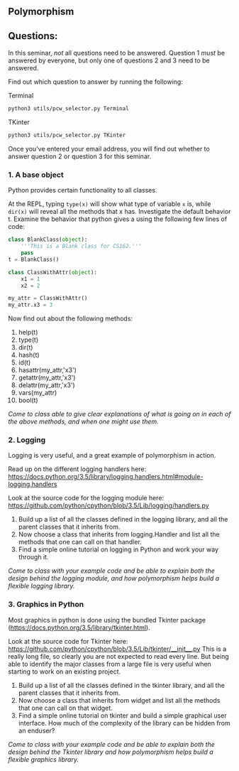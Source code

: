 ## Polymorphism


## Questions:
In this seminar, *not* all questions need to be answered. Question 1 *must* be
answered by everyone, but only one of questions 2 and 3 need to be answered.

Find out which question to answer by running
the following:

Terminal
```bash
python3 utils/pcw_selector.py Terminal
```

TKinter
```bash
python3 utils/pcw_selector.py TKinter
```

Once you've entered your email address, you will find out whether to answer
question 2 or question 3 for this seminar.

### 1. A base object
Python provides certain functionality to all classes.


At the REPL, typing `type(x)` will show what type of variable `x` is, while `dir(x)` will reveal all the methods that x has.  Investigate the default behavior t.  Examine the behavior that python gives a using the following few lines of code:

```python
class BlankClass(object):
    '''This is a Blank class for CS162.'''
    pass
t = BlankClass()

class ClassWithAttr(object):
    x1 = 1
    x2 = 2

my_attr = ClassWithAttr()
my_attr.x3 = 3
```

Now find out about the following methods:
 1. help(t)
 2. type(t)
 3. dir(t)
 4. hash(t)
 5. id(t)
 6. hasattr(my_attr,'x3')
 7. getattr(my_attr,'x3')
 8. delattr(my_attr,'x3')
 9. vars(my_attr)
10. bool(t)

*Come to class able to give clear explanations of what is going on in each of
the above methods, and when one might use them.*

### 2. Logging
Logging is very useful, and a great example of polymorphism in action.

Read up on the different logging handlers here:
https://docs.python.org/3.5/library/logging.handlers.html#module-logging.handlers

Look at the source code for the logging module here:
https://github.com/python/cpython/blob/3.5/Lib/logging/handlers.py

1. Build up a list of all the classes defined in the logging library, and all
the parent classes that it inherits from.
2. Now choose a class that inherits from logging.Handler and list all the
methods that one can call on that handler.
3. Find a simple online tutorial on logging in Python and work your way through
it.  

*Come to class with your example code and be able to explain both the design
behind the logging module, and how polymorphism helps build a flexible logging
library.*

### 3. Graphics in Python
Most graphics in python is done using the bundled Tkinter package (https://docs.python.org/3.5/library/tkinter.html).  

Look at the source code for Tkinter here:
https://github.com/python/cpython/blob/3.5/Lib/tkinter/__init__.py
This is a really long file, so clearly you are not expected to
read every line.  But being able to identify the major classes from a large
file is very useful when starting to work on an existing project.

1. Build up a list of all the classes defined in the tkinter library, and all
the parent classes that it inherits from.
2. Now choose a class that inherits from widget and list all the methods that
one can call on that widget.
3. Find a simple online tutorial on tkinter and build a simple graphical user
interface.  How much of the complexity of the library can be hidden from an
enduser?

*Come to class with your example code and be able to explain both the design
behind the Tkinter library and how polymorphism helps build a flexible graphics
library.*
